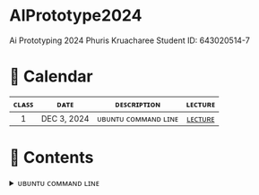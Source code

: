 # AIPrototype2024
Ai Prototyping 2024 Phuris Kruacharee Student ID: 643020514-7

# 📅 Calendar
|  ᴄʟᴀꜱꜱ  |     ᴅᴀᴛᴇ      |               ᴅᴇꜱᴄʀɪᴘᴛɪᴏɴ                        | ʟᴇᴄᴛᴜʀᴇ  | 
|:-------:|:-------------:|:-----------------------------------------------:|:---------:|
|   1     |  DEC 3, 2024 | ᴜʙᴜɴᴛᴜ ᴄᴏᴍᴍᴀɴᴅ ʟɪɴᴇ                             | [ʟᴇᴄᴛᴜʀᴇ]() |


# 💼 Contents
<details> 
  <summary> ᴜʙᴜɴᴛᴜ ᴄᴏᴍᴍᴀɴᴅ ʟɪɴᴇ </summary>
  
# Command Line พื้นฐานบน Ubuntu
## 1. คำสั่งพื้นฐาน
* list ทุกๆ file/folder ที่อยู่ใน folder ปัจจุบัน
  ```
  $ls
  ```
  ```
  $ls -{option}
  #ex
  $ls -ltr # บอกรายบละเอียดไฟล์
  ```
* ระบุตำแหน่งปัจจุบันที่เราอยู่ในระบบ
  ```
  $pwd
  ```  
## 2. การจัดการ Folder และ File
* create folder
  ```
  $mkdir {foldername}
  ```
* create file 
  ```
  $vi {filename}  # สร้างและเปิดไฟล์ขึ้นมาแก้ไข
  $vi {filename.py} # python file
  #กด i เพื่อแก้ไข
  #กด esc + :wq (ออกแบบ save สิ่งที่เราพิมพ์เข้าไป)
  #กด esc + :q! (ออกแบบไม่ save สิ่งที่อัปลงไป)
  ```
  เวลาจะพิมพ์ กด ***i*** แล้วมันจะขึ้นว่า ***INSERT*** แล้วถึงพิมพ์ได้
  หลังจากนั้นเมื่อพิมพ์เสร็จต้องการที่จะบันทึกให้กด ***esc*** แล้วพิมพ์ **:wq** (write and quit)
* เปิดไฟล์ขึ้นมาดูที่เขียนเฉยๆ
  ```
  $cat {filename}
  ```
* run code Python 
  ```
  $python {filename.py}
  ```
* delete folder
  ```
  $rm -R {foldername}
  ```
* delete file
  ```
  $rm {filename}
  ```
* เปลี่ยนชื่อ file
  ```
  $mv {file เดิม} {file ใหม่}
  $mv ./{file เดิม} ./{file ใหม่}
  # $mv file1 filex # เปลี่ยนชื่อจาก file1 เป็น filex
  ```
* change directory (เข้าไปในfolder)
  ```
  $cd {foldername}
  ```
* ออกจาก folder
  ```
  $cd # home
  $cd ~ # home
  $cd .. # ออกมา 1 step
  $cd ../.. # ออกมา 2 step
  ```
## 3. การ copy และการย้าย file/folder
ที่อยู่ของ File/Folder ในตอนสุดท้าย
![image](https://github.com/nattntn/AIPrototype2023/blob/main/lecture/%E0%B8%81%E0%B8%B2%E0%B8%A3%E0%B8%88%E0%B8%B1%E0%B8%94%E0%B8%81%E0%B8%B2%E0%B8%A3%E0%B9%84%E0%B8%9F%E0%B8%A5%E0%B9%8C.jpg)
* หลักการ
  ```
  $cp {ที่อยู่ต้นทางของ file/folder ที่ต้องการคัดลอก} {ที่อยู่ปลายทางที่ต้องการที่จะคัดลอก file/folder ไป}
  $mv {ที่อยู่ต้นทางของ file/folder ที่ต้องการย้าย} {ที่อยู่ปลายทางที่ต้องการที่จะย้าย file/folder ไป}
  ```
* Copy file
  ```
  $cp ./filex ~/testfolder1/testfolder1_1/. # ~ กลับไปที่ home ก่อน
  ```
  ```
  # copy file1 in testfolder1 to testfolder1_1_1
  $cp ./file1 ./testfolder1_1/testfolder1_1_1/.
  # cp ที่นี่/ชื่อไฟล์ ที่นี่/เข้าไปที่1_1/เข้าไปที่1_1_1/เอาไว้ตรงนี้
  ```
* Copy and change the file name
  คัดลอกไฟล์ 1 ไปที่ testfolder1_1_1 โดยให้มีชื่อว่า file2
  ```
  $cp ./file1 ./testfolder1_1/testfolder1_1_1/file2
  ```
* Copy folder
  ```
  # copy folder + change folder name แต่เอาไว้ที่เดิม
  $cp -R ./testfolder1_1_1 ./testfolder1_1_2
  ```
* Move file
  ```
  $ mv ./filex ~/testfolder2/. # ~ home
  $ mv ./filex ../../../testfolder2/.
  ```
# ยกเลิกคำสั่ง
> ctrl+c
# Homework
copy filex in testfolder1_1 to testfolder1_1_2 and change file name to filey
```
cp ./filex ~/testfolder1/testfolder1_1/testfolder1_1_2/filey
```
</details>
